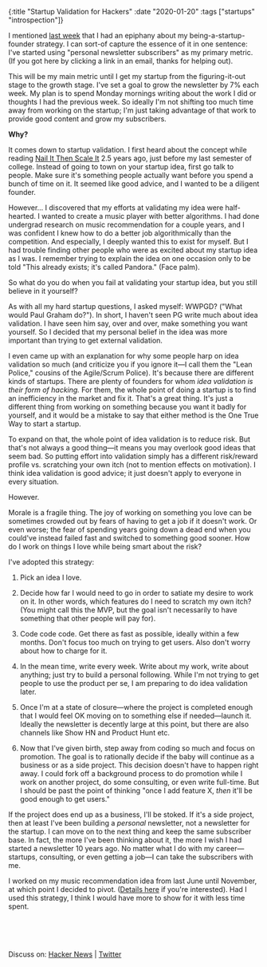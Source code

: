 {:title "Startup Validation for Hackers" :date "2020-01-20" :tags ["startups" "introspection"]}

I mentioned [last week](/blog/2020-01-13/) that I had an epiphany about my being-a-startup-founder strategy. I can sort-of capture the essence of it in one sentence: I've started using "personal newsletter subscribers" as my primary metric. (If you got here by clicking a link in an email, thanks for helping out).

This will be my main metric until I get my startup from the figuring-it-out stage to the growth stage. I've set a goal to grow the newsletter by 7% each week. My plan is to spend Monday mornings writing about the work I did or thoughts I had the previous week. So ideally I'm not shifting too much time away from working on the startup; I'm just taking advantage of that work to provide good content and grow my subscribers.

**Why?**

It comes down to startup validation. I first heard about the concept while reading [Nail It Then Scale It](https://www.goodreads.com/book/show/12236649-nail-it-then-scale-it) 2.5 years ago, just before my last semester of college. Instead of going to town on your startup idea, first go talk to people. Make sure it's something people actually want before you spend a bunch of time on it. It seemed like good advice, and I wanted to be a diligent founder.

However... I discovered that my efforts at validating my idea were half-hearted. I wanted to create a music player with better algorithms. I had done undergrad research on music recommendation for a couple years, and I was confident I knew how to do a better job algorithmically than the competition. And especially, I deeply wanted this to exist for myself. But I had trouble finding other people who were as excited about my startup idea as I was. I remember trying to explain the idea on one occasion only to be told "This already exists; it's called Pandora." (Face palm).

So what do you do when you fail at validating your startup idea, but you still believe in it yourself?

As with all my hard startup questions, I asked myself: WWPGD? ("What would Paul Graham do?"). In short, I haven't seen PG write much about idea validation. I have seen him say, over and over, make something you want yourself. So I decided that my personal belief in the idea was more important than trying to get external validation.

I even came up with an explanation for why some people harp on idea validation so much (and criticize you if you ignore it&mdash;I call them the "Lean Police," cousins of the Agile/Scrum Police). It's because there are different kinds of startups. There are plenty of founders for whom *idea validation is their form of hacking.* For them, the whole point of doing a startup is to find an inefficiency in the market and fix it. That's a great thing. It's just a different thing from working on something because you want it badly for yourself, and it would be a mistake to say that either method is the One True Way to start a startup.

To expand on that, the whole point of idea validation is to reduce risk. But that's not always a good thing&mdash;it means you may overlook good ideas that seem bad. So putting effort into validation simply has a different risk/reward profile vs. scratching your own itch (not to mention effects on motivation). I think idea validation is good advice; it just doesn't apply to everyone in every situation.

However.

Morale is a fragile thing. The joy of working on something you love can be sometimes crowded out by fears of having to get a job if it doesn't work. Or even worse; the fear of spending years going down a dead end when you could've instead failed fast and switched to something good sooner. How do I work on things I love while being smart about the risk?

I've adopted this strategy:

1. Pick an idea I love.

2. Decide how far I would need to go in order to satiate my desire to work on it. In other words, which features do I need to scratch my own itch? (You might call this the MVP, but the goal isn't necessarily to have something that other people will pay for).

3. Code code code. Get there as fast as possible, ideally within a few months. Don't focus too much on trying to get users. Also don't worry about how to charge for it.

4. In the mean time, write every week. Write about my work, write about anything; just try to build a personal following. While I'm not trying to get people to use the product per se, I am preparing to do idea validation later.

5. Once I'm at a state of closure&mdash;where the project is completed enough that I would feel OK moving on to something else if needed&mdash;launch it. Ideally the newsletter is decently large at this point, but there are also channels like Show HN and Product Hunt etc.

6. Now that I've given birth, step away from coding so much and focus on
   promotion. The goal is to rationally decide if the baby will continue as a
   business or as a side project. This decision doesn't have to happen right
   away. I could fork off a background process to do promotion while I work on
   another project, do some consulting, or even write full-time. But I should
   be past the point of thinking "once I add feature X, *then* it'll be good
   enough to get users."

If the project does end up as a business, I'll be stoked. If it's a side
project, then at least I've been building a *personal* newsletter, not a
newsletter for the startup. I can move on to the next thing and keep the same
subscriber base. In fact, the more I've been thinking about it, the more I wish
I had started a newsletter 10 years ago. No matter what I do with my
career&mdash;startups, consulting, or even getting a job&mdash;I can take the
subscribers with me.

I worked on my music recommendation idea from last June until November, at
which point I decided to pivot. ([Details here](/post/2020/lagukan-update/) if
you're interested). Had I used this strategy, I think I would have more to show
for it with less time spent.

<br><br><br>

Discuss on: [Hacker News](https://news.ycombinator.com/item?id=22108593) | [Twitter](https://twitter.com/obryant666/status/1219663912427110400)
